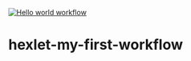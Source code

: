[![Hello world workflow](https://github.com/GurevichSergey/hexlet-my-first-workflow/actions/workflows/hello_world.yml/badge.svg?branch=main)](https://github.com/GurevichSergey/hexlet-my-first-workflow/actions/workflows/hello_world.yml)
# hexlet-my-first-workflow
